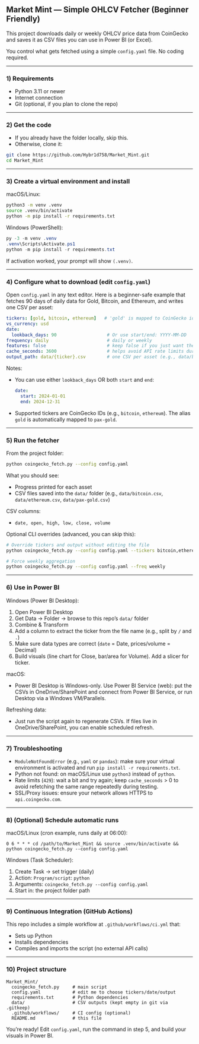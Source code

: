 ## Market Mint — Simple OHLCV Fetcher (Beginner Friendly)

This project downloads daily or weekly OHLCV price data from CoinGecko and saves it as CSV files you can use in Power BI (or Excel).

You control what gets fetched using a simple `config.yaml` file. No coding required.

---

### 1) Requirements
- Python 3.11 or newer
- Internet connection
- Git (optional, if you plan to clone the repo)

---

### 2) Get the code
- If you already have the folder locally, skip this.
- Otherwise, clone it:

```bash
git clone https://github.com/Hybr1d758/Market_Mint.git
cd Market_Mint
```

---

### 3) Create a virtual environment and install

macOS/Linux:
```bash
python3 -m venv .venv
source .venv/bin/activate
python -m pip install -r requirements.txt
```

Windows (PowerShell):
```powershell
py -3 -m venv .venv
.venv\Scripts\Activate.ps1
python -m pip install -r requirements.txt
```

If activation worked, your prompt will show `(.venv)`.

---

### 4) Configure what to download (edit `config.yaml`)

Open `config.yaml` in any text editor. Here is a beginner-safe example that fetches 90 days of daily data for Gold, Bitcoin, and Ethereum, and writes one CSV per asset:

```yaml
tickers: [gold, bitcoin, ethereum]   # 'gold' is mapped to CoinGecko id 'pax-gold'
vs_currency: usd
date:
  lookback_days: 90                   # Or use start/end: YYYY-MM-DD
frequency: daily                      # daily or weekly
features: false                       # keep false if you just want the raw OHLCV
cache_seconds: 3600                   # helps avoid API rate limits during repeats
output_path: data/{ticker}.csv        # one CSV per asset (e.g., data/bitcoin.csv)
```

Notes:
- You can use either `lookback_days` OR both `start` and `end`:
  ```yaml
  date:
    start: 2024-01-01
    end: 2024-12-31
  ```
- Supported tickers are CoinGecko IDs (e.g., `bitcoin`, `ethereum`). The alias `gold` is automatically mapped to `pax-gold`.

---

### 5) Run the fetcher

From the project folder:
```bash
python coingecko_fetch.py --config config.yaml
```

What you should see:
- Progress printed for each asset
- CSV files saved into the `data/` folder (e.g., `data/bitcoin.csv`, `data/ethereum.csv`, `data/pax-gold.csv`)

CSV columns:
- `date, open, high, low, close, volume`

Optional CLI overrides (advanced, you can skip this):
```bash
# Override tickers and output without editing the file
python coingecko_fetch.py --config config.yaml --tickers bitcoin,ethereum --out data/{ticker}.csv

# Force weekly aggregation
python coingecko_fetch.py --config config.yaml --freq weekly
```

---

### 6) Use in Power BI

Windows (Power BI Desktop):
1. Open Power BI Desktop
2. Get Data → Folder → browse to this repo’s `data/` folder
3. Combine & Transform
4. Add a column to extract the ticker from the file name (e.g., split by `/` and `.`)
5. Make sure data types are correct (`date` = Date, prices/volume = Decimal)
6. Build visuals (line chart for Close, bar/area for Volume). Add a slicer for ticker.

macOS:
- Power BI Desktop is Windows-only. Use Power BI Service (web): put the CSVs in OneDrive/SharePoint and connect from Power BI Service, or run Desktop via a Windows VM/Parallels.

Refreshing data:
- Just run the script again to regenerate CSVs. If files live in OneDrive/SharePoint, you can enable scheduled refresh.

---

### 7) Troubleshooting
- `ModuleNotFoundError` (e.g., `yaml` or `pandas`): make sure your virtual environment is activated and run `pip install -r requirements.txt`.
- Python not found: on macOS/Linux use `python3` instead of `python`.
- Rate limits (`429`): wait a bit and try again; keep `cache_seconds` > 0 to avoid refetching the same range repeatedly during testing.
- SSL/Proxy issues: ensure your network allows HTTPS to `api.coingecko.com`.

---

### 8) (Optional) Schedule automatic runs

macOS/Linux (cron example, runs daily at 06:00):
```cron
0 6 * * * cd /path/to/Market_Mint && source .venv/bin/activate && python coingecko_fetch.py --config config.yaml
```

Windows (Task Scheduler):
1. Create Task → set trigger (daily)
2. Action: `Program/script`: `python`
3. Arguments: `coingecko_fetch.py --config config.yaml`
4. Start in: the project folder path

---

### 9) Continuous Integration (GitHub Actions)
This repo includes a simple workflow at `.github/workflows/ci.yml` that:
- Sets up Python
- Installs dependencies
- Compiles and imports the script (no external API calls)

---

### 10) Project structure
```
Market_Mint/
  coingecko_fetch.py     # main script
  config.yaml            # edit me to choose tickers/date/output
  requirements.txt       # Python dependencies
  data/                  # CSV outputs (kept empty in git via .gitkeep)
  .github/workflows/     # CI config (optional)
  README.md              # this file
```

You’re ready! Edit `config.yaml`, run the command in step 5, and build your visuals in Power BI.


